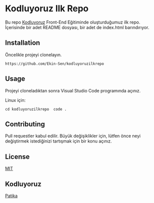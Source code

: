 # Kodluyoruz Ilk Repo

Bu repo [Kodluyoruz](https://kodluyoruz.org/tr/kodluyoruz/)  Front-End Eğitiminde oluşturduğumuz ilk repo. İçerisinde bir adet README dosyası, bir adet de index.html barındırıyor.

## Installation

Öncelikle projeyi clonelayın.

`https://github.com/Ekin-Sen/kodluyoruzilkrepo`

## Usage

Projeyi cloneladıktan sonra Visual Studio Code programında açınız.

Linux için:

`cd kodluyoruzilkrepo 
code .`

## Contributing

Pull requestler kabul edilir. Büyük değişiklikler için, lütfen önce neyi değiştirmek istediğinizi tartışmak için bir konu açınız.

## License
[MIT](https://choosealicense.com/licenses/mit/)

## Kodluyoruz
[Patika](www.patika.dev)